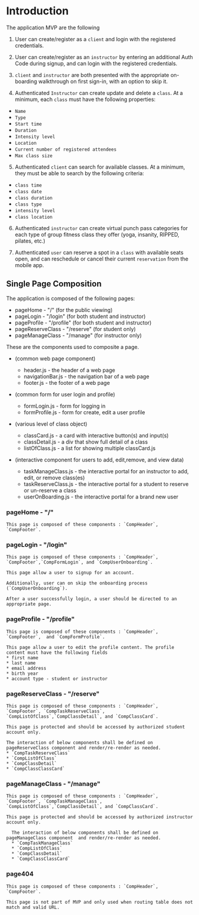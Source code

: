 # Introduction

The application MVP are the following

1. User can create/register as a `client` and login with the registered credentials.

2. User can create/register as an `instructor` by entering an additional Auth Code during signup, and can login with the registered credentials.

3. `client` and `instructor` are both presented with the appropriate on-boarding walkthrough on first sign-in, with an option to skip it.

4. Authenticated `Instructor` can create update and delete a `class`. At a minimum, each `class` must have the following properties:

- `Name`
- `Type`
- `Start time`
- `Duration`
- `Intensity level`
- `Location`
- `Current number of registered attendees`
- `Max class size`

5. Authenticated `client` can search for available classes. At a minimum, they must be able to search by the following criteria:

- `class time`
- `class date`
- `class duration`
- `class type`
- `intensity level`
- `class location`

6. Authenticated `instructor` can create virtual punch pass categories for each type of group fitness class they offer (yoga, insanity, RIPPED, pilates, etc.)

7. Authenticated `user` can reserve a spot in a `class` with available seats open, and can reschedule or cancel their current `reservation` from the mobile app.




## Single Page Composition

The application is composed of the following pages:
 * pageHome - "/" (for the public viewing)
 * pageLogin - "/login" (for both student and instructor)
 * pageProfile - "/profile" (for both student and instructor)
 * pageReserveClass - "/reserve" (for student only)
 * pageManageClass - "/manage" (for instructor only)

These are the components used to composite a page.
  * (common web page component)
    * header.js - the header of a web page
    * navigationBar.js - the navigation bar of a web page
    * footer.js - the footer of a web page
  
  * (common form for user login and profile)  
    * formLogin.js - form for logging in
    * formProfile.js - form for create, edit a user profile
  
  * (various level of class object)
    * classCard.js - a card with interactive button(s) and input(s)
    * classDetail.js - a div that show full detail of a class
    * listOfClass.js - a list for showing multiple classCard.js
  
  * (interactive component for users to add, edit,remove, and view data)
    * taskManageClass.js - the interactive portal for an instructor to add, edit, or remove class(es)
    * taskReserveClass.js - the interactive portal for a student to reserve or un-reserve a class
    * userOnBoarding.js - the interactive portal for a brand new user

### pageHome - "/"

    This page is composed of these components : `CompHeader`, `CompFooter`.

### pageLogin - "/login"

    This page is composed of these components : `CompHeader`, `CompFooter`,`CompFormLogin`, and `CompUserOnboarding`.

    This page allow a user to signup for an account.

    Additionally, user can on skip the onboarding process (`CompUserOnboarding`).

    After a user successfully login, a user should be directed to an appropriate page.

### pageProfile - "/profile"

    This page is composed of these components : `CompHeader`, `CompFooter`,  and `CompFormProfile`.

    This page allow a user to edit the profile content. The profile content must have the following fields
    * first name
    * last name
    * email address
    * birth year
    * account type - student or instructor

### pageReserveClass - "/reserve"

    This page is composed of these components : `CompHeader`, `CompFooter`, `CompTaskReserveClass`, `CompListOfClass`,`CompClassDetail`, and `CompClassCard`.

    This page is protected and should be accessed by authorized student account only.

    The interaction of below components shall be defined on pageReserveClass component and render/re-render as needed.
    * `CompTaskReserveClass`
    * `CompListOfClass`
    * `CompClassDetail`
    * `CompClassClassCard`

### pageManageClass - "/manage"

    This page is composed of these components : `CompHeader`, `CompFooter`, `CompTaskManageClass`, `CompListOfClass`,`CompClassDetail`, and `CompClassCard`.

    This page is protected and should be accessed by authorized instructor account only.

      The interaction of below components shall be defined on pageManageClass component  and render/re-render as needed.
      * `CompTaskManageClass`
      * `CompListOfClass`
      * `CompClassDetail`
      * `CompClassClassCard`
  
### page404

    This page is composed of these components : `CompHeader`, `CompFooter`.

    This page is not part of MVP and only used when routing table does not match and valid URL.

